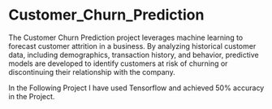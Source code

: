 # Customer_Churn_Prediction
  The Customer Churn Prediction project leverages machine learning to forecast customer attrition in a business. By analyzing historical customer data, including demographics, transaction history, and behavior, predictive models are developed to identify customers at risk of churning or discontinuing their relationship with the company. 

  In the Following Project I have used Tensorflow and achieved 50% accuracy in the Project.

